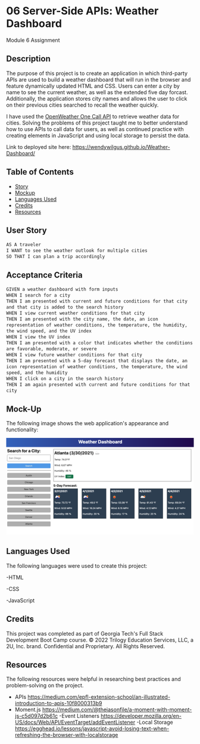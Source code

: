 # 06 Server-Side APIs: Weather Dashboard

Module 6 Assignment

## Description

The purpose of this project is to create an application in which third-party APIs are used to build a weather dashboard that will run in the browser and feature dynamically updated HTML and CSS.  Users can enter a city by name to see the current weather, as well as the extended five day forcast.  Additionally, the application stores city names and allows the user to click on their previous cities searched to recall the weather quickly.

I have used the [OpenWeather One Call API](https://openweathermap.org/api/one-call-api) to retrieve weather data for cities. Solving the problems of this project taught me to better understand how to use APIs to call data for users, as well as continued practice with creating elements in JavaScript and using local storage to persist the data.

Link to deployed site here: https://wendywilgus.github.io/Weather-Dashboard/

## Table of Contents

- [Story](#user-story)
- [Mockup](#mockup) 
- [Languages Used](#languages)
- [Credits](#credits)
- [Resources](#resources)

## User Story

```
AS A traveler
I WANT to see the weather outlook for multiple cities
SO THAT I can plan a trip accordingly
```

## Acceptance Criteria

```
GIVEN a weather dashboard with form inputs
WHEN I search for a city
THEN I am presented with current and future conditions for that city and that city is added to the search history
WHEN I view current weather conditions for that city
THEN I am presented with the city name, the date, an icon representation of weather conditions, the temperature, the humidity, the wind speed, and the UV index
WHEN I view the UV index
THEN I am presented with a color that indicates whether the conditions are favorable, moderate, or severe
WHEN I view future weather conditions for that city
THEN I am presented with a 5-day forecast that displays the date, an icon representation of weather conditions, the temperature, the wind speed, and the humidity
WHEN I click on a city in the search history
THEN I am again presented with current and future conditions for that city
```

## Mock-Up

The following image shows the web application's appearance and functionality:

![The weather app includes a search option, a list of cities, and a five-day forecast and current weather conditions for Atlanta.](./Assets/06-server-side-apis-homework-demo.png)

## Languages Used
The following languages were used to create this project:

-HTML

-CSS

-JavaScript

## Credits

This project was completed as part of Georgia Tech's Full Stack Development Boot Camp course. 
© 2022 Trilogy Education Services, LLC, a 2U, Inc. brand. Confidential and Proprietary. All Rights Reserved.

## Resources

The following resources were helpful in researching best practices and problem-solving on the project.

- APIs https://medium.com/epfl-extension-school/an-illustrated-introduction-to-apis-10f8000313b9 
- Moment.js https://medium.com/@thejasonfile/a-moment-with-moment-js-c5d097d2b61c
-Event Listeners https://developer.mozilla.org/en-US/docs/Web/API/EventTarget/addEventListener
-Local Storage https://egghead.io/lessons/javascript-avoid-losing-text-when-refreshing-the-browser-with-localstorage